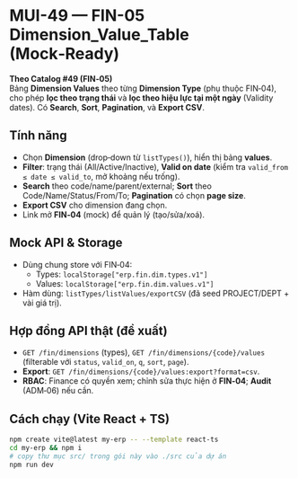 
# MUI-49 — FIN-05 Dimension_Value_Table (Mock‑Ready)

**Theo Catalog #49 (FIN‑05)**  
Bảng **Dimension Values** theo từng **Dimension Type** (phụ thuộc FIN‑04), cho phép **lọc theo trạng thái** và **lọc theo hiệu lực tại một ngày** (Validity dates). Có **Search**, **Sort**, **Pagination**, và **Export CSV**.

## Tính năng
- Chọn **Dimension** (drop‑down từ `listTypes()`), hiển thị bảng **values**.  
- **Filter**: trạng thái (All/Active/Inactive), **Valid on date** (kiểm tra `valid_from ≤ date ≤ valid_to`, mở khoảng nếu trống).  
- **Search** theo code/name/parent/external; **Sort** theo Code/Name/Status/From/To; **Pagination** có chọn **page size**.  
- **Export CSV** cho dimension đang chọn.  
- Link mở **FIN‑04** (mock) để quản lý (tạo/sửa/xoá).

## Mock API & Storage
- Dùng chung store với FIN‑04:  
  - Types: `localStorage["erp.fin.dim.types.v1"]`  
  - Values: `localStorage["erp.fin.dim.values.v1"]`  
- Hàm dùng: `listTypes/listValues/exportCSV` (đã seed PROJECT/DEPT + vài giá trị).

## Hợp đồng API thật (đề xuất)
- `GET /fin/dimensions` (types), `GET /fin/dimensions/{code}/values` (filterable với `status`, `valid_on`, `q`, `sort`, `page`).  
- **Export**: `GET /fin/dimensions/{code}/values:export?format=csv`.  
- **RBAC**: Finance có quyền xem; chỉnh sửa thực hiện ở **FIN‑04**; **Audit** (ADM‑06) nếu cần.

## Cách chạy (Vite React + TS)
```bash
npm create vite@latest my-erp -- --template react-ts
cd my-erp && npm i
# copy thư mục src/ trong gói này vào ./src của dự án
npm run dev
```
